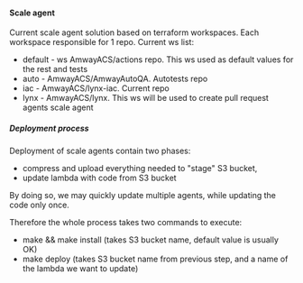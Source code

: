 #### Scale agent
Current scale agent solution based on terraform workspaces.
Each workspace responsible for 1 repo. Current ws list:
  * default - ws AmwayACS/actions repo. This ws used as default values for the rest and tests
  * auto - AmwayACS/AmwayAutoQA. Autotests repo
  * iac - AmwayACS/lynx-iac. Current repo
  * lynx - AmwayACS/lynx. This ws will be used to create pull request agents scale agent

##### Deployment process
Deployment of scale agents contain two phases:
* compress and upload everything needed to "stage" S3 bucket,
* update lambda with code from S3 bucket

By doing so, we may quickly update multiple agents, while updating the code only once.

Therefore the whole process takes two commands to execute:
* make && make install (takes S3 bucket name, default value is usually OK)
* make deploy (takes S3 bucket name from previous step, and a name of the lambda we want to update)